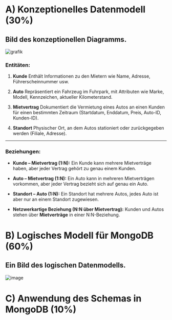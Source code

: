 # A) Konzeptionelles Datenmodell (30%)
## Bild des konzeptionellen Diagramms.
![grafik](https://github.com/user-attachments/assets/fa23837a-0653-4484-9014-63ac5d5613ca)

### **Entitäten:**

1. **Kunde**
   Enthält Informationen zu den Mietern wie Name, Adresse, Führerscheinnummer usw.

2. **Auto**
   Repräsentiert ein Fahrzeug im Fuhrpark, mit Attributen wie Marke, Modell, Kennzeichen, aktueller Kilometerstand.

3. **Mietvertrag**
   Dokumentiert die Vermietung eines Autos an einen Kunden für einen bestimmten Zeitraum (Startdatum, Enddatum, Preis, Auto-ID, Kunden-ID).

4. **Standort**
   Physischer Ort, an dem Autos stationiert oder zurückgegeben werden (Filiale, Adresse).

---

### **Beziehungen:**

* **Kunde – Mietvertrag (1\:N):**
  Ein Kunde kann mehrere Mietverträge haben, aber jeder Vertrag gehört zu genau einem Kunden.

* **Auto – Mietvertrag (1\:N):**
  Ein Auto kann in mehreren Mietverträgen vorkommen, aber jeder Vertrag bezieht sich auf genau ein Auto.

* **Standort – Auto (1\:N):**
  Ein Standort hat mehrere Autos, jedes Auto ist aber nur an einem Standort zugewiesen.

* **Netzwerkartige Beziehung (N\:N über Mietvertrag):**
  Kunden und Autos stehen über **Mietverträge** in einer N\:N-Beziehung.
# B) Logisches Modell für MongoDB (60%)
## Ein Bild des logischen Datenmodells.
![image](https://github.com/user-attachments/assets/d3a0f2fe-d008-44db-8ced-5ef1e1f94cd0)

# C) Anwendung des Schemas in MongoDB (10%)
